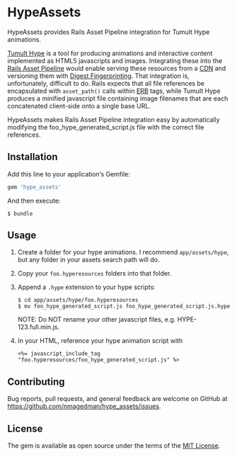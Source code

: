 # HypeAssets

HypeAssets provides Rails Asset Pipeline integration for Tumult Hype animations.

[Tumult Hype](http://tumult.com/hype/) is a tool for producing animations and
interactive content implemented as HTML5 javascripts and images.  Integrating these
into the
[Rails Asset Pipeline](http://guides.rubyonrails.org/asset_pipeline.html)
would enable serving these resources from a
[CDN](http://guides.rubyonrails.org/asset_pipeline.html#cdns)
and versioning them with
[Digest Fingerprinting](http://guides.rubyonrails.org/asset_pipeline.html#what-is-fingerprinting-and-why-should-i-care-questionmark).
That integration is, unfortunately, difficult to do.
Rails expects that all file references be encapsulated with `asset_path()` calls within
[ERB](http://guides.rubyonrails.org/asset_pipeline.html#javascript-coffeescript-and-erb)
tags, while Tumult Hype produces a minified javascript file containing image filenames
that are each concatenated client-side onto a single base URL.

HypeAssets makes Rails Asset Pipeline integration easy by automatically modifying the foo_hype_generated_script.js file with the correct file references.


## Installation

Add this line to your application‘s Gemfile:

```ruby
gem 'hype_assets'
```

And then execute:

	$ bundle




## Usage

1. Create a folder for your hype animations.   I recommend `app/assets/hype`, but any folder in your assets search path will do.

2. Copy your `foo.hyperesources` folders into that folder.

3. Append a `.hype` extension to your hype scripts:

	```
	$ cd app/assets/hype/foo.hyperesources
	$ mv foo_hype_generated_script.js foo_hype_generated_script.js.hype
	```

	NOTE: Do NOT rename your other javascript files, e.g. HYPE-123.full.min.js.

4. In your HTML, reference your hype animation script with

	```
	<%= javascript_include_tag "foo.hyperesources/foo_hype_generated_script.js" %>
	```


## Contributing

Bug reports, pull requests, and general feedback are welcome on GitHub at https://github.com/nmagedman/hype_assets/issues.


## License

The gem is available as open source under the terms of the [MIT License](http://opensource.org/licenses/MIT).
